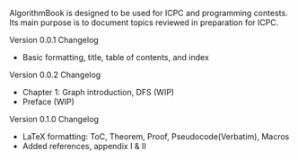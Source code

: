 AlgorithmBook is designed to be used for ICPC and programming contests.
Its main purpose is to document topics reviewed in preparation for ICPC.

Version 0.0.1 Changelog
- Basic formatting, title, table of contents, and index

Version 0.0.2 Changelog
- Chapter 1: Graph introduction, DFS (WIP)
- Preface (WIP)

Version 0.1.0 Changelog
- LaTeX formatting: ToC, Theorem, Proof, Pseudocode(Verbatim), Macros
- Added references, appendix I & II
